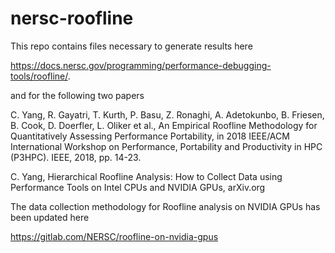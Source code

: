 # nersc-roofline

This repo contains files necessary to generate results here 

https://docs.nersc.gov/programming/performance-debugging-tools/roofline/.

and for the following two papers

C. Yang, R. Gayatri, T. Kurth, P. Basu, Z. Ronaghi, A. Adetokunbo, B. Friesen, B. Cook, D. Doerfler, L. Oliker et al., An Empirical Roofline Methodology for Quantitatively Assessing Performance Portability, in 2018 IEEE/ACM International Workshop on Performance, Portability and Productivity in HPC (P3HPC). IEEE, 2018, pp. 14-23.

C. Yang, Hierarchical Roofline Analysis: How to Collect Data using Performance Tools on Intel CPUs and NVIDIA GPUs, arXiv.org

The data collection methodology for Roofline analysis on NVIDIA GPUs has been updated here

https://gitlab.com/NERSC/roofline-on-nvidia-gpus


